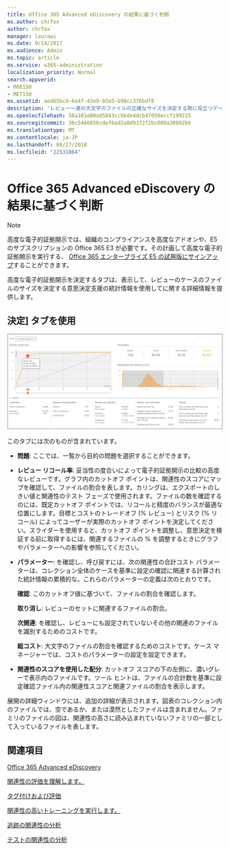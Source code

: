 ```yaml
---
title: Office 365 Advanced eDiscovery の結果に基づく判断
ms.author: chrfox
author: chrfox
manager: laurawi
ms.date: 9/14/2017
ms.audience: Admin
ms.topic: article
ms.service: o365-administration
localization_priority: Normal
search.appverid:
- MOE150
- MET150
ms.assetid: aed65bcd-0a4f-43e9-b5e5-b98cc376bdf8
description: 'レビュー一連の大文字のファイルの正確なサイズを決定する際に役立つデータを電子的証拠開示の Office 365 の詳細設定で [決定] タブが提供するしくみについて説明します。 '
ms.openlocfilehash: 58a181e00ad5843ccbbde4dcb47050eccf199225
ms.sourcegitcommit: 36c5466056cdef6ad2a8d9372f2bc009a30892bb
ms.translationtype: MT
ms.contentlocale: ja-JP
ms.lasthandoff: 08/27/2018
ms.locfileid: "22531864"
---
```

# <a name="decision-based-on-the-results-in-office-365-advanced-ediscovery"></a>Office 365 Advanced eDiscovery の結果に基づく判断

> [!NOTE]
> 高度な電子的証拠開示では、組織のコンプライアンスを高度なアドオンや、E5 のサブスクリプションの Office 365 E3 が必要です。その計画して高度な電子的証拠開示を実行する、 [Office 365 エンタープライズ E5 の試用版にサインアップ](https://go.microsoft.com/fwlink/p/?LinkID=698279)することができます。 
  
 高度な電子的証拠開示を決定するタブは、表示して、レビューのケースのファイルのサイズを決定する意思決定支援の統計情報を使用してに関する詳細情報を提供します。 
  
## <a name="using-the-decide-tab"></a>決定] タブを使用

![関連性の決定](media/f32fed89-f3b5-404a-90c7-ea25d2eb58a9.png)
  
このタブには次のものが含まれています。
  
- **問題**: ここでは、一覧から目的の問題を選択することができます。 
    
- **レビュー リコール率**: 妥当性の度合いによって電子的証拠開示の比較の高度なレビューです。グラフ内のカットオフ ポイントは、関連性のスコアにマップを確認して、ファイルの割合を表します。カリングは、エクスポートのしきい値と関連性のテスト フェーズで使用されます。ファイルの数を確認するのには、既定カットオフ ポイントでは、リコールと精度のバランスが最適な位置にします。目標とコストのトレードオフ (% レビュー) とリスク (% リコール) によってユーザーが実際のカットオフ ポイントを決定してください。スライダーを使用すると、カットオフ ポイントを調整し、意思決定を検証する前に取得するには、関連するファイルの % を調整するときにグラフやパラメーターへの影響を参照してください。
    
- **パラメーター**: を確認し、呼び戻すには、次の関連性の合計コスト パラメーターは、コレクション全体のケースを基準に設定の確認に関連する計算された統計情報の累積的な。これらのパラメーターの定義は次のとおりです。
    
    **確認**: このカットオフ値に基づいて、ファイルの割合を確認します。 
    
    **取り消し**: レビューのセットに関連するファイルの割合。 
    
    **次関連**: を確認し、レビューにも設定されていないその他の関連のファイルを識別するためのコストです。 
    
    **総コスト**: 大文字のファイルの割合を確認するためのコストです。ケース マネージャーでは、コストのパラメーターの設定を設定できます。
    
- **関連性のスコアを使用した配分**: カットオフ スコアの下の左側に、濃いグレーで表示内のファイルです。ツール ヒントは、ファイルの合計数を基準に設定確認ファイル内の関連性スコアと関連ファイルの割合を表示します。
    
展開の詳細ウィンドウには、追加の詳細が表示されます。図表のコレクション内のファイルでは、空であるか、または漠然としたファイルは含まれません。ファミリのファイルの図は、関連性の高さに読み込まれていないファミリの一部として入っているファイルを表します。
  
## <a name="see-also"></a>関連項目

[Office 365 Advanced eDiscovery](office-365-advanced-ediscovery.md)
  
[関連性の評価を理解します。](assessment-in-relevance-in-advanced-ediscovery.md)
  
[タグ付けおよび評価](tagging-and-relevance-training-in-advanced-ediscovery.md)
  
[関連性の高いトレーニングを実行します。](tagging-and-assessment-in-advanced-ediscovery.md)
  
[追跡の関連性の分析](track-relevance-analysis-in-advanced-ediscovery.md)
  
[テストの関連性の分析](test-relevance-analysis-in-advanced-ediscovery.md)

